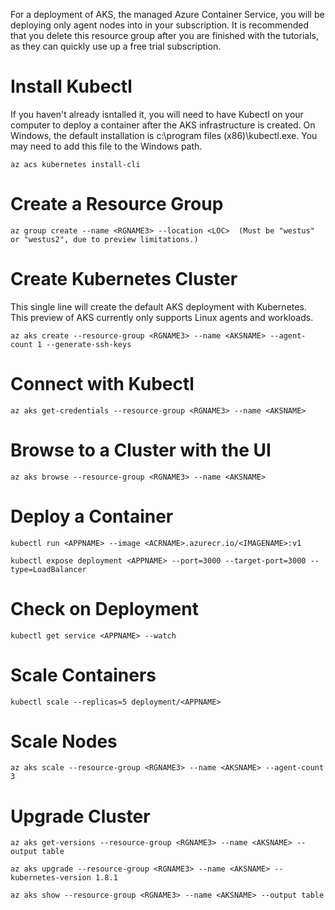 For a deployment of AKS, the managed Azure Container Service, you will be deploying only agent nodes into in your subscription.  It is recommended that you delete this resource group after you are finished with the tutorials, as they can quickly use up a free trial subscription. 

# Install Kubectl
If you haven't already isntalled it, you will need to have Kubectl on your computer to deploy a container after the AKS infrastructure is created. On Windows, the default installation is c:\program files (x86)\kubectl.exe. You may need to add this file to the Windows path. 
```
az acs kubernetes install-cli
```
# Create a Resource Group
```
az group create --name <RGNAME3> --location <LOC>  (Must be "westus" or "westus2", due to preview limitations.)
```
# Create Kubernetes Cluster
This single line will create the default AKS deployment with Kubernetes. This preview of AKS currently only supports Linux agents and workloads.
```
az aks create --resource-group <RGNAME3> --name <AKSNAME> --agent-count 1 --generate-ssh-keys
```
# Connect with Kubectl
```
az aks get-credentials --resource-group <RGNAME3> --name <AKSNAME>
```
# Browse to a Cluster with the UI
```
az aks browse --resource-group <RGNAME3> --name <AKSNAME>
```
# Deploy a Container
```
kubectl run <APPNAME> --image <ACRNAME>.azurecr.io/<IMAGENAME>:v1

kubectl expose deployment <APPNAME> --port=3000 --target-port=3000 --type=LoadBalancer
```
# Check on Deployment
```
kubectl get service <APPNAME> --watch
```
# Scale Containers
```
kubectl scale --replicas=5 deployment/<APPNAME>
```
# Scale Nodes
```
az aks scale --resource-group <RGNAME3> --name <AKSNAME> --agent-count 3
```
# Upgrade Cluster
```
az aks get-versions --resource-group <RGNAME3> --name <AKSNAME> --output table

az aks upgrade --resource-group <RGNAME3> --name <AKSNAME> --kubernetes-version 1.8.1
 
az aks show --resource-group <RGNAME3> --name <AKSNAME> --output table
```


